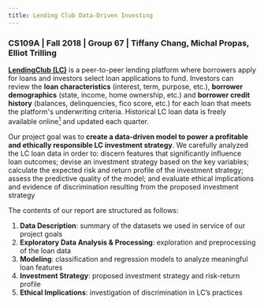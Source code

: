 ```yaml
---
title: Lending Club Data-Driven Investing
---
```


### CS109A  |  Fall 2018  |  Group 67  |  Tiffany Chang, Michal Propas, Elliot Trilling

[**LendingClub (LC)**](https://www.lendingclub.com "LC Homepage") is a peer-to-peer lending platform where borrowers apply for loans and investors select loan applications to fund. Investors can review the **loan characteristics** (interest, term, purpose, etc.), **borrower demographics** (state, income, home ownership, etc.) and **borrower credit history** (balances, delinquencies, fico score, etc.) for each loan that meets the platform's underwriting criteria. Historical LC loan data is freely available online[<sup>1</sup>](https://www.lendingclub.com/info/download-data.action "LC Data Download") and updated each quarter.

Our project goal was to **create a data-driven model to power a profitable and ethically responsible LC investment strategy**. We carefully analyzed the LC loan data in order to: discern features that significantly influence loan outcomes; devise an investment strategy based on the key variables; calculate the expected risk and return profile of the investment strategy; assess the predictive quality of the model; and evaluate ethical implications and evidence of discrimination resulting from the proposed investment strategy

The contents of our report are structured as follows:
1. **Data Description**: summary of the datasets we used in service of our project goals
2. **Exploratory Data Analysis & Processing**: exploration and preprocessing of the loan data
3. **Modeling**: classification and regression models to analyze meaningful loan features
4. **Investment Strategy**: proposed investment strategy and risk-return profile
5. **Ethical Implications**: investigation of discrimination in LC’s practices
